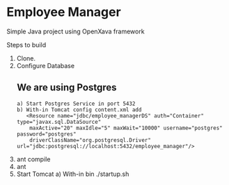 # Employee Manager

Simple Java project using OpenXava framework

Steps to build

1) Clone.
2) Configure Database 
    ## We are using Postgres
       a) Start Postgres Service in port 5432
       b) With-in Tomcat config content.xml add 
          <Resource name="jdbc/employee_managerDS" auth="Container" type="javax.sql.DataSource"
           maxActive="20" maxIdle="5" maxWait="10000" username="postgres" password="postgres"
           driverClassName="org.postgresql.Driver" url="jdbc:postgresql://localhost:5432/employee_manager"/>
3) ant compile
4) ant
5) Start Tomcat
   a) With-in bin 
       ./startup.sh
